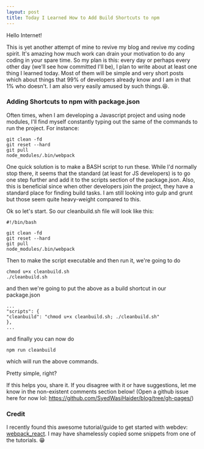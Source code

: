 ```yaml
---
layout: post
title: Today I Learned How to Add Build Shortcuts to npm
---
```


Hello Internet!

This is yet another attempt of mine to revive my blog and revive my coding spirit. It's amazing how much work can drain your motivation to do any coding in your spare time. So my plan is this: every day or perhaps every other day (we'll see how committed I'll be), I plan to write about at least one thing I learned today. Most of them will be simple and very short posts which about things that 99% of developers already know and I am in that 1% who doesn't. I am also very easily amused by such things.😆.

### Adding Shortcuts to npm with package.json

Often times, when I am developing a Javascript project and using node modules, I'll find myself constantly typing out the same of the commands to run the project. For instance:

    git clean -fd
    git reset --hard
    git pull
    node_modules/.bin/webpack
    
One quick solution is to make a BASH script to run these. While I'd normally stop there, it seems that the standard (at least for JS developers) is to go one step further and add it to the scripts section of the package.json. Also, this is beneficial since when other developers join the project, they have a standard place for finding build tasks. I am still looking into gulp and grunt but those seem quite heavy-weight compared to this. 

Ok so let's start. So our cleanbuild.sh file will look like this:

    #!/bin/bash
    
    git clean -fd
    git reset --hard
    git pull
    node_modules/.bin/webpack
    
Then to make the script executable and then run it, we're going to do

    chmod u+x cleanbuild.sh
    ./cleanbuild.sh
    
and then we're going to put the above as a build shortcut in our package.json

    ...
    "scripts": {
    "cleanbuild": "chmod u+x cleanbuild.sh; ./cleanbuild.sh"
    },
    ...
    
and finally you can now do 

    npm run cleanbuild

which will run the above commands.

Pretty simple, right? 

If this helps you, share it. If you disagree with it or have suggestions, let me know in the non-existent comments section below! (Open a github issue here for now lol: https://github.com/SyedWasiHaider/blog/tree/gh-pages/) 

### Credit

I recently found this awesome tutorial/guide to get started with webdev: [webpack_react](https://github.com/survivejs/webpack_react). I may have shamelessly copied some snippets from one of the tutorials. 😁

